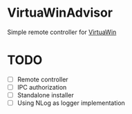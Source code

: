 # VirtuaWinAdvisor
Simple remote controller for [VirtuaWin](http://virtuawin.sourceforge.net/)

# TODO
- [ ] Remote controller
- [ ] IPC authorization
- [ ] Standalone installer
- [ ] Using NLog as logger implementation
